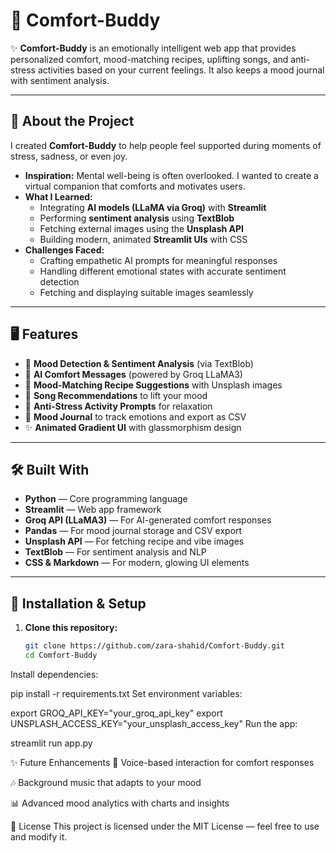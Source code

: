 # 🌸 Comfort-Buddy

✨ **Comfort-Buddy** is an emotionally intelligent web app that provides personalized comfort, mood-matching recipes, uplifting songs, and anti-stress activities based on your current feelings. It also keeps a mood journal with sentiment analysis.

---

## 📖 About the Project

I created **Comfort-Buddy** to help people feel supported during moments of stress, sadness, or even joy.  

- **Inspiration:** Mental well-being is often overlooked. I wanted to create a virtual companion that comforts and motivates users.  
- **What I Learned:**  
  - Integrating **AI models (LLaMA via Groq)** with **Streamlit**  
  - Performing **sentiment analysis** using **TextBlob**  
  - Fetching external images using the **Unsplash API**  
  - Building modern, animated **Streamlit UIs** with CSS  
- **Challenges Faced:**  
  - Crafting empathetic AI prompts for meaningful responses  
  - Handling different emotional states with accurate sentiment detection  
  - Fetching and displaying suitable images seamlessly  

---

## 🖥️ Features

- 🌈 **Mood Detection & Sentiment Analysis** (via TextBlob)  
- 🧠 **AI Comfort Messages** (powered by Groq LLaMA3)  
- 🍲 **Mood-Matching Recipe Suggestions** with Unsplash images  
- 🎵 **Song Recommendations** to lift your mood  
- 🧘 **Anti-Stress Activity Prompts** for relaxation  
- 📔 **Mood Journal** to track emotions and export as CSV  
- ✨ **Animated Gradient UI** with glassmorphism design  

---

## 🛠️ Built With

- **Python** — Core programming language  
- **Streamlit** — Web app framework  
- **Groq API (LLaMA3)** — For AI-generated comfort responses  
- **Pandas** — For mood journal storage and CSV export  
- **Unsplash API** — For fetching recipe and vibe images  
- **TextBlob** — For sentiment analysis and NLP  
- **CSS & Markdown** — For modern, glowing UI elements  

---

## 🚀 Installation & Setup

1. **Clone this repository:**
   ```bash
   git clone https://github.com/zara-shahid/Comfort-Buddy.git
   cd Comfort-Buddy

Install dependencies:


pip install -r requirements.txt
Set environment variables:


export GROQ_API_KEY="your_groq_api_key"
export UNSPLASH_ACCESS_KEY="your_unsplash_access_key"
Run the app:


streamlit run app.py

✨ Future Enhancements
🎤 Voice-based interaction for comfort responses

🎶 Background music that adapts to your mood

📊 Advanced mood analytics with charts and insights

📜 License
This project is licensed under the MIT License — feel free to use and modify it.

